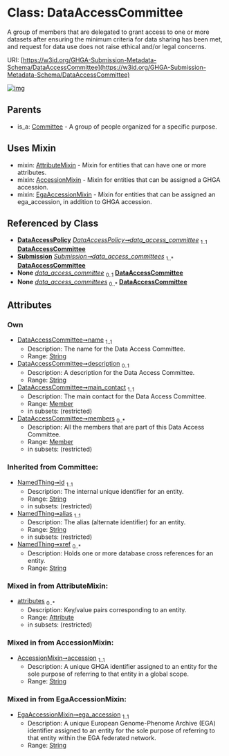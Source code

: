 
# Class: DataAccessCommittee


A group of members that are delegated to grant access to one or more datasets after ensuring the minimum criteria for data sharing has been met, and request for data use does not raise ethical and/or legal concerns.

URI: [https://w3id.org/GHGA-Submission-Metadata-Schema/DataAccessCommittee](https://w3id.org/GHGA-Submission-Metadata-Schema/DataAccessCommittee)


[![img](https://yuml.me/diagram/nofunky;dir:TB/class/[Submission],[Member],[EgaAccessionMixin],[DataAccessPolicy],[Member]<members%200..*-++[DataAccessCommittee&#124;name:string;description:string%20%3F;accession:string;ega_accession:string;id(i):string;alias(i):string;xref(i):string%20*],[Member]<main_contact%201..1-++[DataAccessCommittee],[DataAccessPolicy]++-%20data_access_committee%201..1>[DataAccessCommittee],[Submission]++-%20data_access_committees%201..*>[DataAccessCommittee],[DataAccessPolicy]++-%20data_access_committee(i)%200..1>[DataAccessCommittee],[Submission]++-%20data_access_committees(i)%200..*>[DataAccessCommittee],[DataAccessCommittee]uses%20-.->[AttributeMixin],[DataAccessCommittee]uses%20-.->[AccessionMixin],[DataAccessCommittee]uses%20-.->[EgaAccessionMixin],[Committee]^-[DataAccessCommittee],[Committee],[AttributeMixin],[Attribute],[AccessionMixin])](https://yuml.me/diagram/nofunky;dir:TB/class/[Submission],[Member],[EgaAccessionMixin],[DataAccessPolicy],[Member]<members%200..*-++[DataAccessCommittee&#124;name:string;description:string%20%3F;accession:string;ega_accession:string;id(i):string;alias(i):string;xref(i):string%20*],[Member]<main_contact%201..1-++[DataAccessCommittee],[DataAccessPolicy]++-%20data_access_committee%201..1>[DataAccessCommittee],[Submission]++-%20data_access_committees%201..*>[DataAccessCommittee],[DataAccessPolicy]++-%20data_access_committee(i)%200..1>[DataAccessCommittee],[Submission]++-%20data_access_committees(i)%200..*>[DataAccessCommittee],[DataAccessCommittee]uses%20-.->[AttributeMixin],[DataAccessCommittee]uses%20-.->[AccessionMixin],[DataAccessCommittee]uses%20-.->[EgaAccessionMixin],[Committee]^-[DataAccessCommittee],[Committee],[AttributeMixin],[Attribute],[AccessionMixin])

## Parents

 *  is_a: [Committee](Committee.md) - A group of people organized for a specific purpose.

## Uses Mixin

 *  mixin: [AttributeMixin](AttributeMixin.md) - Mixin for entities that can have one or more attributes.
 *  mixin: [AccessionMixin](AccessionMixin.md) - Mixin for entities that can be assigned a GHGA accession.
 *  mixin: [EgaAccessionMixin](EgaAccessionMixin.md) - Mixin for entities that can be assigned an ega_accession, in addition to GHGA accession.

## Referenced by Class

 *  **[DataAccessPolicy](DataAccessPolicy.md)** *[DataAccessPolicy➞data_access_committee](DataAccessPolicy_data_access_committee.md)*  <sub>1..1</sub>  **[DataAccessCommittee](DataAccessCommittee.md)**
 *  **[Submission](Submission.md)** *[Submission➞data_access_committees](Submission_data_access_committees.md)*  <sub>1..\*</sub>  **[DataAccessCommittee](DataAccessCommittee.md)**
 *  **None** *[data_access_committee](data_access_committee.md)*  <sub>0..1</sub>  **[DataAccessCommittee](DataAccessCommittee.md)**
 *  **None** *[data_access_committees](data_access_committees.md)*  <sub>0..\*</sub>  **[DataAccessCommittee](DataAccessCommittee.md)**

## Attributes


### Own

 * [DataAccessCommittee➞name](DataAccessCommittee_name.md)  <sub>1..1</sub>
     * Description: The name for the Data Access Committee.
     * Range: [String](types/String.md)
 * [DataAccessCommittee➞description](DataAccessCommittee_description.md)  <sub>0..1</sub>
     * Description: A description for the Data Access Committee.
     * Range: [String](types/String.md)
 * [DataAccessCommittee➞main_contact](DataAccessCommittee_main_contact.md)  <sub>1..1</sub>
     * Description: The main contact for the Data Access Committee.
     * Range: [Member](Member.md)
     * in subsets: (restricted)
 * [DataAccessCommittee➞members](DataAccessCommittee_members.md)  <sub>0..\*</sub>
     * Description: All the members that are part of this Data Access Committee.
     * Range: [Member](Member.md)
     * in subsets: (restricted)

### Inherited from Committee:

 * [NamedThing➞id](NamedThing_id.md)  <sub>1..1</sub>
     * Description: The internal unique identifier for an entity.
     * Range: [String](types/String.md)
     * in subsets: (restricted)
 * [NamedThing➞alias](NamedThing_alias.md)  <sub>1..1</sub>
     * Description: The alias (alternate identifier) for an entity.
     * Range: [String](types/String.md)
     * in subsets: (restricted)
 * [NamedThing➞xref](NamedThing_xref.md)  <sub>0..\*</sub>
     * Description: Holds one or more database cross references for an entity.
     * Range: [String](types/String.md)

### Mixed in from AttributeMixin:

 * [attributes](attributes.md)  <sub>0..\*</sub>
     * Description: Key/value pairs corresponding to an entity.
     * Range: [Attribute](Attribute.md)
     * in subsets: (restricted)

### Mixed in from AccessionMixin:

 * [AccessionMixin➞accession](AccessionMixin_accession.md)  <sub>1..1</sub>
     * Description: A unique GHGA identifier assigned to an entity for the sole purpose of referring to that entity in a global scope.
     * Range: [String](types/String.md)

### Mixed in from EgaAccessionMixin:

 * [EgaAccessionMixin➞ega_accession](EgaAccessionMixin_ega_accession.md)  <sub>1..1</sub>
     * Description: A unique European Genome-Phenome Archive (EGA) identifier assigned to an entity for the sole purpose of referring to that entity within the EGA federated network.
     * Range: [String](types/String.md)
